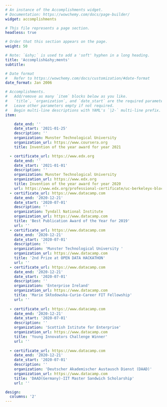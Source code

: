 ```yaml
---
# An instance of the Accomplishments widget.
# Documentation: https://wowchemy.com/docs/page-builder/
widget: accomplishments

# This file represents a page section.
headless: true

# Order that this section appears on the page.
weight: 50

# Note: `&shy;` is used to add a 'soft' hyphen in a long heading.
title: 'Accomplish&shy;ments'
subtitle:

# Date format
#   Refer to https://wowchemy.com/docs/customization/#date-format
date_format: Jan 2006

# Accomplishments.
#   Add/remove as many `item` blocks below as you like.
#   `title`, `organization`, and `date_start` are the required parameters.
#   Leave other parameters empty if not required.
#   Begin multi-line descriptions with YAML's `|2-` multi-line prefix.
item:

    date_end: ''
    date_start: '2021-01-25'
    description: ''
    organization: Munster Technological University 
    organization_url: https://www.coursera.org
    title: Invention of the year award for year 2021

  - certificate_url: https://www.edx.org
    date_end: ''
    date_start: '2021-01-01'
    description: ''
    organization: Munster Technological University 
    organization_url: https://www.edx.org
    title: Invention of the year award for year 2020
    url: https://www.edx.org/professional-certificate/uc-berkeleyx-blockchain-fundamentals
  - certificate_url: https://www.datacamp.com
    date_end: '2020-12-21'
    date_start: '2020-07-01'
    description: ''
    organization: Tyndall National Institute
    organization_url: https://www.datacamp.com
    title: 'Best Publication Award of the Year for 2019'
    url: ''
  - certificate_url: https://www.datacamp.com
    date_end: '2020-12-21'
    date_start: '2020-07-01'
    description: ''
    organization: 'Munster Technological University '
    organization_url: https://www.datacamp.com
    title: '2nd Prize at OPEN DATA HACKATHON'
    url: ''
  - certificate_url: https://www.datacamp.com
    date_end: '2020-12-21'
    date_start: '2020-07-01'
    description: ''
    organization: 'Enterprise Ireland'
    organization_url: https://www.datacamp.com
    title: 'Marie Skłodowska-Curie-Career FIT Fellowship'
    url: ''
    
  - certificate_url: https://www.datacamp.com
    date_end: '2020-12-21'
    date_start: '2020-07-01'
    description: ''
    organization: 'Scottish Istitute for Enterprise'
    organization_url: https://www.datacamp.com
    title: 'Young Innovators Challenge Winner'
    url: ''
    
  - certificate_url: https://www.datacamp.com
    date_end: '2020-12-21'
    date_start: '2020-07-01'
    description: ''
    organization: 'Deutscher Akademischer Austausch Dienst (DAAD)'
    organization_url: https://www.datacamp.com
    title: 'DAAD(Germany)-IIT Master Sandwich Scholarship'
    url: ''

design:
  columns: '2'
---
```

